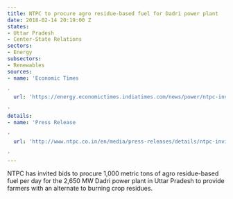 ```yaml
---
title: NTPC to procure agro residue-based fuel for Dadri power plant
date: 2018-02-14 20:19:00 Z
states:
- Uttar Pradesh
- Center-State Relations
sectors:
- Energy
subsectors:
- Renewables
sources:
- name: 'Economic Times

'
  url: 'https://energy.economictimes.indiatimes.com/news/power/ntpc-invites-bids-to-procure-agro-residue-based-fuel/62845298

'
details:
- name: 'Press Release

'
  url: 'http://www.ntpc.co.in/en/media/press-releases/details/ntpc-invites-bids-agro-residue-based-fuel-part-environment-friendly-drive-ncr-encouraging

'
---
```


NTPC has invited bids to procure 1,000 metric tons of agro residue-based fuel per day for the 2,650 MW Dadri power plant in Uttar Pradesh to provide farmers with an alternate to burning crop residues. 

